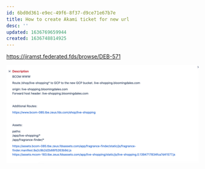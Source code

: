 ```yaml
---
id: 6bd0d361-e9ec-49f6-8f37-d9ce71e67b7e
title: How to create Akami ticket for new url
desc: ''
updated: 1636769659944
created: 1636748814925
---
```


https://jiramst.federated.fds/browse/DEB-571

![](/assets/images/2021-11-12-14-27-51.png)
